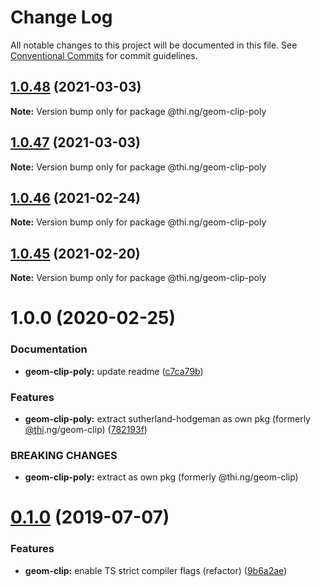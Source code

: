 # Change Log

All notable changes to this project will be documented in this file.
See [Conventional Commits](https://conventionalcommits.org) for commit guidelines.

## [1.0.48](https://github.com/thi-ng/umbrella/compare/@thi.ng/geom-clip-poly@1.0.47...@thi.ng/geom-clip-poly@1.0.48) (2021-03-03)

**Note:** Version bump only for package @thi.ng/geom-clip-poly





## [1.0.47](https://github.com/thi-ng/umbrella/compare/@thi.ng/geom-clip-poly@1.0.46...@thi.ng/geom-clip-poly@1.0.47) (2021-03-03)

**Note:** Version bump only for package @thi.ng/geom-clip-poly





## [1.0.46](https://github.com/thi-ng/umbrella/compare/@thi.ng/geom-clip-poly@1.0.45...@thi.ng/geom-clip-poly@1.0.46) (2021-02-24)

**Note:** Version bump only for package @thi.ng/geom-clip-poly





## [1.0.45](https://github.com/thi-ng/umbrella/compare/@thi.ng/geom-clip-poly@1.0.44...@thi.ng/geom-clip-poly@1.0.45) (2021-02-20)

**Note:** Version bump only for package @thi.ng/geom-clip-poly





# 1.0.0 (2020-02-25)


### Documentation

* **geom-clip-poly:** update readme ([c7ca79b](https://github.com/thi-ng/umbrella/commit/c7ca79b7e5e3d6badca2baa79fef8870ad9f9309))


### Features

* **geom-clip-poly:** extract sutherland-hodgeman as own pkg (formerly [@thi](https://github.com/thi).ng/geom-clip) ([782193f](https://github.com/thi-ng/umbrella/commit/782193f2fc06c18a564d5b983839f55b9143b4f7))


### BREAKING CHANGES

* **geom-clip-poly:** extract as own pkg (formerly @thi.ng/geom-clip)





# [0.1.0](https://github.com/thi-ng/umbrella/compare/@thi.ng/geom-clip@0.0.19...@thi.ng/geom-clip@0.1.0) (2019-07-07)

### Features

* **geom-clip:** enable TS strict compiler flags (refactor) ([9b6a2ae](https://github.com/thi-ng/umbrella/commit/9b6a2ae))
